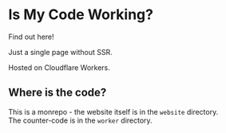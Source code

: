 # Is My Code Working?

Find out here!

Just a single page without SSR.

Hosted on Cloudflare Workers.

## Where is the code?

This is a monrepo - the website itself is in the `website` directory.  
The counter-code is in the `worker` directory.
